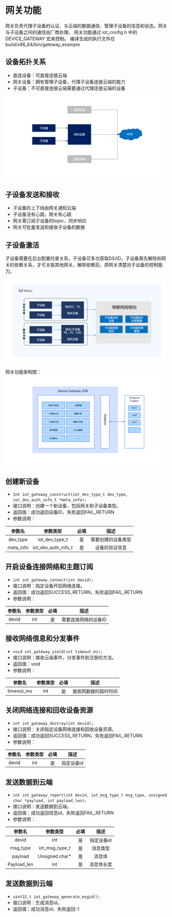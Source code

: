 # 网关功能

网关负责代理子设备的认证、与云端的数据通信、管理子设备的信息和状态。网关与子设备之间的通信由厂商处理。
网关功能通过 iot_config.h 中的 DEVICE_GATEWAY 宏来控制。
编译生成的执行文件在 build/x86_64/bin/gateway_example

## 设备拓扑关系

- 直连设备：可直接连接云端
- 网关设备：拥有管理子设备，代理子设备连接云端的能力
- 子设备：不可直接连接云端需要通过代理连接云端的设备

![image](../../../../image/IoT/IoT-DeviceSDK/Gateway-Topology.png)

## 子设备发送和接收

- 子设备的上下线由网关通知云端
- 子设备没有心跳，网关有心跳
- 网关需订阅子设备的topic，同步响应
- 网关可批量发送和接收子设备的数据

## 子设备激活

子设备需要在后台配置托普关系，子设备可多次获取DS/ID，子设备需先解除和网关的依赖关系，才可关联其他网关。解除依赖后，原网关清楚对子设备的控制能力。

![image](../../../../image/IoT/IoT-DeviceSDK/Device_Activation.PNG)

网关功能架构图：
![image](../../../../image/IoT/IoT-DeviceSDK/DeviceGateway.PNG)

## 创建新设备

- `Int iot_gateway_construct(iot_dev_type_t dev_type, iot_dev_auth_info_t *meta_info);`
-	接口说明：创建一个新设备，包括网关和子设备类型。
-	返回值：成功返回设备ID，失败返回FAIL_RETURN
-	参数说明：

|参数名|	参数类型|	必填|	描述|
|:-:|:-:|:-:|:-:|
|dev_type|	iot_dev_type_t|	是|	需要创建的设备类型|
|meta_info|	iot_dev_auth_info_t| 	是	|设备的验证信息|


## 开启设备连接网络和主题订阅

-	`int iot_gateway_connect(int devid);`
-	接口说明：指定设备开启网络连接。
-	返回值：成功返回SUCCESS_RETURN，失败返回FAIL_RETURN
-	参数说明：

|参数名|	参数类型|	必填|	描述 |
|:-:|:-:|:-:|:-:|
|devid|	int |	是 |	需要连接网络的设备ID |


## 接收网络信息和分发事件

-	`void iot_gateway_yield(int timeout_ms);`
-	接口说明：接收云端事件，分发事件到注册的方法。
-	返回值：void
-	参数说明：

|参数名|	参数类型|	必填	|描述|
|:-:|:-:|:-:|:-:|
|timeout_ms|	int|	是|	接收网数据的超时时间|




## 关闭网络连接和回收设备资源

-	`int iot_gateway_destroy(int devid);`
-	接口说明：关闭指定设备网络连接和回收设备资源。
-	返回值：成功返回SUCCESS_RETURN，失败返回FAIL_RETURN
-	参数说明：

|参数名	|参数类型|	必填|	描述|
|:-:|:-:|:-:|:-:|
|devid|	int|	是|	指定设备id|


## 发送数据到云端

-	`int iot_gateway_report(int devid, iot_msg_type_t msg_type, unsigned char *payload, int payload_len);`
-	接口说明：发送数据到云端。
-	返回值：成功返回信息id，失败返回FAIL_RETURN
-	参数说明：

|参数名|	参数类型|	必填	|描述|
|:-:|:-:|:-:|:-:|
|devid|	int|	是|	指定设备id|
|msg_type|	iot_msg_type_t	|是	|消息类型|
|payload|	Unsigned char*|	是	|消息体|
|Payload_len|	int|	是|	消息体长度|



## 发送数据到云端

-	`uint32_t iot_gateway_generate_msgid();`
-	接口说明：生成消息id。
-	返回值：成功消息id，失败返回-1

